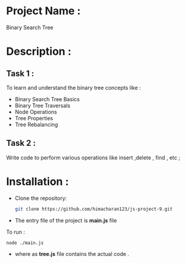 # Project Name :

Binary Search Tree

# Description :

## Task 1 :

To learn and understand the binary tree concepts like :

- Binary Search Tree Basics
- Binary Tree Traversals
- Node Operations
- Tree Properties
- Tree Rebalancing

## Task 2 :
Write code to perform various operations like 
insert ,delete , find , etc ;

# Installation :
- Clone the repository:
   ```bash
   git clone https://github.com/himacharan123/js-project-9.git 
   ```

- The entry file of the project is __main.js__ file

To run : 
```bash
node ./main.js
```
- where as __tree.js__ file contains the actual code .


 
